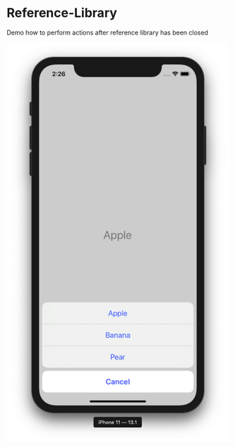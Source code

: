 # Reference-Library

Demo how to perform actions after reference library has been closed

![Screenshot](https://github.com/dbystruev/Reference-Library/blob/master/Reference%20Library/App/Resources/Screenshot.png?raw=true)
